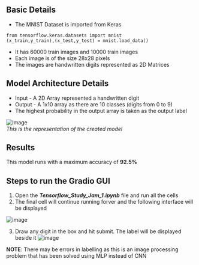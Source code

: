 ## Basic Details
* The MNIST Dataset is imported from Keras
```
from tensorflow.keras.datasets import mnist
(x_train,y_train),(x_test,y_test) = mnist.load_data()
```
* It has 60000 train images and 10000 train images
* Each image is of the size 28x28 pixels
* The images are handwritten digits represented as 2D Matrices

## Model Architecture Details
* Input - A 2D Array represented a handwritten digit
* Output - A 1x10 array as there are 10 classes (digits from 0 to 9)
* The highest probability in the output array is taken as the output label<br />

![image](https://user-images.githubusercontent.com/57147597/194360095-4463cb1f-ac89-4f93-a78d-8edf661c76ed.png)<br />
_This is the representation of the created model_

## Results
This model runs with a maximum accuracy of **92.5%**

## Steps to run the Gradio GUI
1. Open the ***Tensorflow_Study_Jam_1.ipynb*** file and run all the cells
2. The final cell will continue running forver and the following interface will be displayed

![image](https://user-images.githubusercontent.com/57147597/194361215-5e71f79a-f819-498e-b21f-651705149fb8.png)<br />

3. Draw any digit in the box and hit submit. The label will be displayed beside it
![image](https://user-images.githubusercontent.com/57147597/194362344-68866d45-4084-4f12-9bf0-6eee7ea9b97a.png)<br />


**NOTE**: There may be errors in labelling as this is an image processing problem that has been solved using MLP instead of CNN

